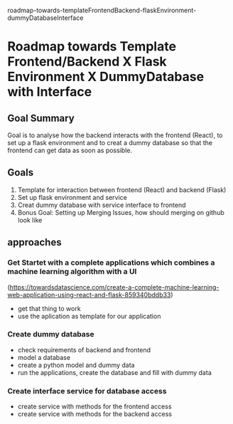 roadmap-towards-templateFrontendBackend-flaskEnvironment-dummyDatabaseInterface
# Roadmap towards Template Frontend/Backend X Flask Environment X DummyDatabase with Interface
## Goal Summary
Goal is to analyse how the backend interacts with the frontend (React), to set up a flask environment and to creat a dummy database so that the frontend can get data as soon as possible.

## Goals
1. Template for interaction between frontend (React) and backend (Flask)
2. Set up flask environment and service
3. Creat dummy database with service interface to frontend
4. Bonus Goal: Setting up Merging Issues, how should merging on github look like

## approaches
### Get Startet with a complete applications which combines a machine learning algorithm with a UI
(https://towardsdatascience.com/create-a-complete-machine-learning-web-application-using-react-and-flask-859340bddb33)
- get that thing to work
- use the aplication as template for our application

### Create dummy database
- check requirements of backend and frontend
- model a database
- create a python model and dummy data
- run the applications, create the database and fill with dummy data

### Create interface service for database access
- create service with methods for the frontend access
- create service with methods for the backend access
